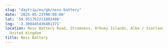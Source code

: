 ```yaml
---
slug: "daytrip/eu/gb/ness-battery"
date: '2025-05-23T00:00:00'
lat: '58.951762211892486'
lng: '-3.308445436401371'
location: Ness Battery Road, Stromness, Orkney Islands, Alba / Scotland, KW16 3DW,
  United Kingdom
title: Ness Battery
---
```



